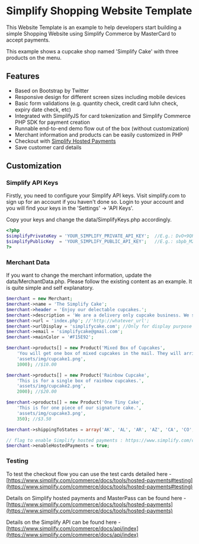Simplify Shopping Website Template
==================================

This Website Template is an example to help developers start building a simple Shopping Website using Simplify Commerce by MasterCard to accept payments.

This example shows a cupcake shop named 'Simplify Cake' with three products on the menu. 

Features
--------
* Based on Bootstrap by Twitter
* Responsive design for different screen sizes including mobile devices
* Basic form validations (e.g. quantity check, credit card luhn check, expiry date check, etc)
* Integrated with SimplifyJS for card tokenization and Simplify Commerce PHP SDK for payment creation
* Runnable end-to-end demo flow out of the box (without customization)
* Merchant information and products can be easily customized in PHP
* Checkout with [Simplify Hosted Payments](https://www.simplify.com/commerce/docs/tools/hosted-payments)
* Save customer card details

Customization
-------------

### Simplify API Keys

Firstly, you need to configure your Simplify API keys.  Visit simplify.com to sign up for an account if you haven't done so.  Login to your account and you will find your keys in the 'Settings' -> 'API Keys'.

Copy your keys and change the data/SimplifyKeys.php accordingly.

```php
<?php
$simplifyPrivateKey = 'YOUR_SIMPLIFY_PRIVATE_API_KEY';	//E.g.: DvO+9QRpinM6iBQI/OFxpbId/kYi9pCQ4petiZHZiCJ5YFFQL0ODSXAOkNtXTToq
$simplifyPublicKey 	= 'YOUR_SIMPLIFY_PUBLIC_API_KEY';	//E.g.: sbpb_M2M0ZTk2Y2ItNTcxMi00Y2QxLWJmNTctNzg4ZjEzMGMzY2Nj
?>
```

### Merchant Data

If you want to change the merchant information, update the data/MerchantData.php.  Please follow the existing content as an example.  It is quite simple and self explanatory.

```php
$merchant = new Merchant;
$merchant->name = 'The Simplify Cake';
$merchant->header = 'Enjoy our delectable cupcakes.';
$merchant->description = 'We are a delivery only cupcake business. We specialize in made from scratch gourmet cupcakes. Our goal is to change your cupcake experience forever.';
$merchant->url = 'index.php'; //'http://whatever_url';
$merchant->urlDisplay = 'simplifycake.com'; //Only for display purpose
$merchant->email = 'simplifycake@gmail.com';
$merchant->mainColor = '#F15E92';

$merchant->products[] = new Product('Mixed Box of Cupcakes', 
	'You will get one box of mixed cupcakes in the mail. They will arrive in a sealed and chilled bag.', 
	'assets/img/cupcake1.png', 
	1000); //$10.00

$merchant->products[] = new Product('Rainbow Cupcake', 
	'This is for a single box of rainbow cupcakes.', 
	'assets/img/cupcake2.png', 
	2000); //$20.00

$merchant->products[] = new Product('One Tiny Cake', 
	'This is for one piece of our signature cake.', 
	'assets/img/cupcake3.png', 
	350); //$3.50

$merchant->shippingToStates = array('AK', 'AL', 'AR', 'AZ', 'CA', 'CO', 'CT', 'DC', 'DE', 'FL', 'GA', 'HI', 'IA', 'ID', 'IL', 'IN', 'KS', 'KY', 'LA', 'MA', 'MD', 'ME', 'MI', 'MN', 'MO', 'MS', 'MT', 'NC', 'ND', 'NE', 'NH', 'NJ', 'NM', 'NV', 'NY', 'OH', 'OK', 'OR', 'PA', 'RI', 'SC', 'SD', 'TN', 'TX', 'UT', 'VA', 'VT', 'WA', 'WI', 'WV', 'WY');

// flag to enable Simplify hosted payments : https://www.simplify.com/commerce/docs/tools/hosted-payments
$merchant->enableHostedPayments = true;

```

### Testing

To test the checkout flow you can use the test cards detailed here - [https://www.simplify.com/commerce/docs/tools/hosted-payments#testing](https://www.simplify.com/commerce/docs/tools/hosted-payments#testing)

Details on Simplify hosted payments and MasterPass can be found here - [https://www.simplify.com/commerce/docs/tools/hosted-payments](https://www.simplify.com/commerce/docs/tools/hosted-payments)

Details on the Simplify API can be found here - [https://www.simplify.com/commerce/docs/api/index](https://www.simplify.com/commerce/docs/api/index)
